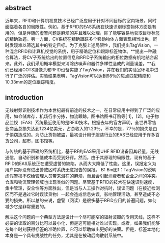 ## abstract
近年来，RFID和计算机视觉技术已经广泛应用于针对不同目标的室内场景，同时面临着各自的局限性。例如，基于RFID的EAS系统在快速识别标签物体方面是有用的，但是伴随的虚警问题是麻烦的并且难以处理，除了能够容易地获取目标标签的精确轨迹。另一方面，CV系统在精确跟踪多个移动物体方面表现相当出色，同时发现难以筛选其中的特定目标。为了克服上述局限性，我们提出TagVision，一种混合RFID和计算机视觉的系统，用于精确定位和跟踪标签物体。**提出一种融合算法，将CV子系统给出的位置信息和RFID子系统输出的相位数据有机地结合起来。此外，我们采用概率模型来消除热噪声和器件多样性造成的测量误差。**我们已经用COTS摄像头和RFID设备实施了TagVision，并在我们的实验室环境中进行了广泛的评估。实验结果表明，TagVision可以达到98％的斑点匹配精度和10.33mm的定位跟踪精度。
## introduction
无线射频识别技术作为本世纪最有前途的技术之一，在日常应用中得到了广泛的应用，如仓储库存，机场行李分拣，物流跟踪，图书馆图书订购等[ 1]，[2]。电子物品监视（EAS）系统最近使用的是RFID技术。根据去年的官方声明，全世界零售业商品总损失达到1234亿美元，占总收入的1.23％，不幸的是，77％的损失是由于偷窃造成的。为防止货物被盗，最初设计用于服装行业的EAS已经应用于许多百货公司，超市，图书馆等。

与传统的基于声磁的系统相比，基于RF的EAS采用UHF RFID设备因其轻量，无线通信，自动识别和低成本而受到好评。然而，由于其原理的局限性，现有的基于RFID的EAS系统正在遭受虚警的缺陷，从而大大降低了性能。这里，误报定义为用户实际没有进出警戒区时系统无意报告的误报。 B1 Bm图1：TagVision的说明虚假警报不仅给管理人员带来潜在的麻烦，而且会引起消费者和企业之间的冲突。仓库和物流管理领域也出现类似的问题。尽管基于RFID的技术在快速识别速度，集中管理，安全性等方面胜出，但是当与人工操作对抗时，误读问题（在接近检测区而不是通过它时误读货物）一起会造成信息失误，影响管理活动，甚至造成不必要的损失。所以总的来说，虚警（阅读）是很多基于RFID应用的普遍问题，如何减少它是非常重要的。

解决这个问题的一个典型方法是设计一个尽可能窄的辐射波瓣的专用天线，这样不必要的读取的百分比可以最小化，但是这可能相对难以实现。或者，如果我们能够在每个时刻获得标签的准确位置，它可以帮助做出更好的决策。但是，标签本地化本身是一个具有挑战性的任务，尤其是在被动后向散射系统中。

